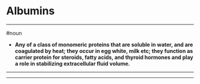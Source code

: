 # Albumins
---
#noun
- **Any of a class of monomeric proteins that are soluble in water, and are coagulated by heat; they occur in egg white, milk etc; they function as carrier protein for steroids, fatty acids, and thyroid hormones and play a role in stabilizing extracellular fluid volume.**
---
---
